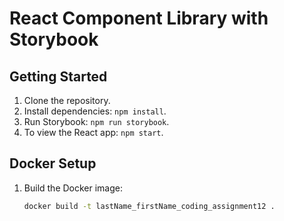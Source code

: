 # React Component Library with Storybook

## Getting Started

1. Clone the repository.
2. Install dependencies: `npm install`.
3. Run Storybook: `npm run storybook`.
4. To view the React app: `npm start`.

## Docker Setup

1. Build the Docker image:
   ```bash
   docker build -t lastName_firstName_coding_assignment12 .
